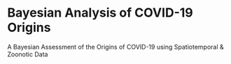 # Bayesian Analysis of COVID-19 Origins
A Bayesian Assessment of the Origins of COVID-19 using Spatiotemporal & Zoonotic Data
